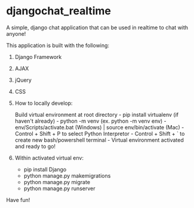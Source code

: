 # djangochat_realtime

A simple, django chat application that can be used in realtime to chat with anyone!

This application is built with the following:

1. Django Framework
2. AJAX
3. jQuery
4. CSS

1. How to locally develop:

    Build virtual environment at root directory
        - pip install virtualenv (if haven't already)
        - python -m venv <virtual-environment-name> (ex.  python -m venv env)
        - env/Scripts/activate.bat (Windows) | source env/bin/activate (Mac)
        - Control + Shift + P to select Python Interpretor 
        - Control + Shift + ` to create new bash/powershell terminal
        - Virtual environment activated and ready to go!

2. Within activated virtual env:
    - pip install Django
    - python manage.py makemigrations
    - python manage.py migrate
    - python manage.py runserver 

Have fun!